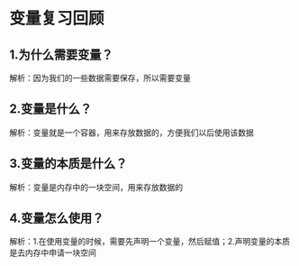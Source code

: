 # 变量复习回顾

## 1.为什么需要变量？

解析：因为我们的一些数据需要保存，所以需要变量

## 2.变量是什么？

解析：变量就是一个容器，用来存放数据的，方便我们以后使用该数据

## 3.变量的本质是什么？

解析：变量是内存中的一块空间，用来存放数据的

## 4.变量怎么使用？

解析：1.在使用变量的时候，需要先声明一个变量，然后赋值；2.声明变量的本质是去内存中申请一块空间

